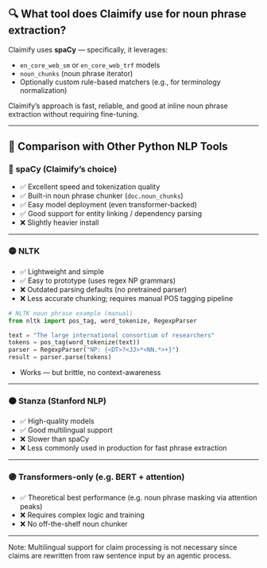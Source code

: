 ## 🔍 What tool does **Claimify** use for noun phrase extraction?

Claimify uses **spaCy** — specifically, it leverages:

* `en_core_web_sm` or `en_core_web_trf` models
* `noun_chunks` (noun phrase iterator)
* Optionally custom rule-based matchers (e.g., for terminology normalization)

Claimify’s approach is fast, reliable, and good at inline noun phrase extraction without requiring fine-tuning.

---

## 🧪 Comparison with Other Python NLP Tools

### 🥇 **spaCy** (Claimify’s choice)

* ✅ Excellent speed and tokenization quality
* ✅ Built-in noun phrase chunker (`doc.noun_chunks`)
* ✅ Easy model deployment (even transformer-backed)
* ✅ Good support for entity linking / dependency parsing
* ❌ Slightly heavier install

---

### 🟡 **NLTK**

* ✅ Lightweight and simple
* ✅ Easy to prototype (uses regex NP grammars)
* ❌ Outdated parsing defaults (no pretrained parser)
* ❌ Less accurate chunking; requires manual POS tagging pipeline

```python
# NLTK noun phrase example (manual)
from nltk import pos_tag, word_tokenize, RegexpParser

text = "The large international consortium of researchers"
tokens = pos_tag(word_tokenize(text))
parser = RegexpParser("NP: {<DT>?<JJ>*<NN.*>+}")
result = parser.parse(tokens)
```

* Works — but brittle, no context-awareness

---

### 🟠 **Stanza** (Stanford NLP)

* ✅ High-quality models
* ✅ Good multilingual support
* ❌ Slower than spaCy
* ❌ Less commonly used in production for fast phrase extraction

---

### 🟣 **Transformers-only (e.g. BERT + attention)**

* ✅ Theoretical best performance (e.g. noun phrase masking via attention peaks)
* ❌ Requires complex logic and training
* ❌ No off-the-shelf noun chunker

---

Note: Multilingual support for claim processing is not necessary since claims are rewritten from raw sentence input by an agentic process.
